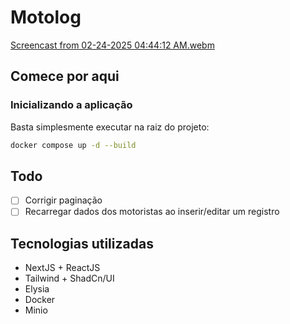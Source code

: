 # Motolog

[Screencast from 02-24-2025 04:44:12 AM.webm](https://github.com/user-attachments/assets/bbe75611-d6ab-473e-a8d0-a3f254174b10)

## Comece por aqui

### Inicializando a aplicação

Basta simplesmente executar na raiz do projeto:
```sh
docker compose up -d --build
```

## Todo
- [ ] Corrigir paginação
- [ ] Recarregar dados dos motoristas ao inserir/editar um registro

## Tecnologias utilizadas

- NextJS + ReactJS
- Tailwind + ShadCn/UI
- Elysia
- Docker
- Minio
